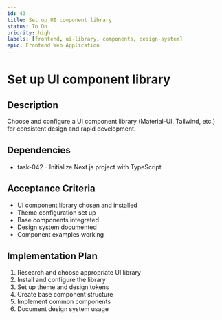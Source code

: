 ```yaml
---
id: 43
title: Set up UI component library
status: To Do
priority: high
labels: [frontend, ui-library, components, design-system]
epic: Frontend Web Application
---
```


# Set up UI component library

## Description
Choose and configure a UI component library (Material-UI, Tailwind, etc.) for consistent design and rapid development.

## Dependencies
- task-042 - Initialize Next.js project with TypeScript

## Acceptance Criteria
- UI component library chosen and installed
- Theme configuration set up
- Base components integrated
- Design system documented
- Component examples working

## Implementation Plan
1. Research and choose appropriate UI library
2. Install and configure the library
3. Set up theme and design tokens
4. Create base component structure
5. Implement common components
6. Document design system usage